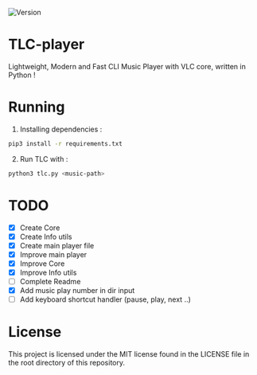 ![Version](https://img.shields.io/badge/version-0.1.0-blue)
# TLC-player
Lightweight, Modern and Fast CLI Music Player with VLC core, written in Python !

# Running
1. Installing dependencies :
```bash
pip3 install -r requirements.txt
```
2. Run TLC with :
```bash 
python3 tlc.py <music-path>
```

# TODO
- [X] Create Core
- [X] Create Info utils
- [X] Create main player file
- [X] Improve main player
- [X] Improve Core
- [X] Improve Info utils
- [ ] Complete Readme
- [X] Add music play number in dir input
- [ ] Add keyboard shortcut handler (pause, play, next ..)

# License
This project is licensed under the MIT license found in the LICENSE file in the root directory of this repository.

